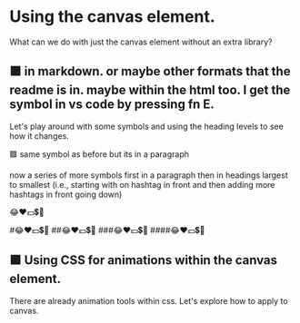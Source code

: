 <!-- This content will not appear in the rendered Markdown -->
<!-- This content will not appear in the rendered Markdown 
it can be multi-lines too btw
-->
# Using the canvas element.
What can we do with just the canvas element without an extra library?

## 🟪 in markdown. or maybe other formats that the readme is in. maybe within the html too. I get the symbol in vs code by pressing fn E.

Let's play around with some symbols and using the heading levels to see how it changes.

🟪 same symbol as before but its in a paragraph

now a series of more symbols first in a paragraph then in headings largest to smallest (i.e., starting with on hashtag in front and then adding more hashtags in front going down)

😂❤️💵💲🚗

#😂❤️💵💲🚗
##😂❤️💵💲🚗
###😂❤️💵💲🚗
####😂❤️💵💲🚗


## 🟪 Using CSS for animations within the canvas element.
There are already animation tools within css. Let's explore how to apply to canvas.
